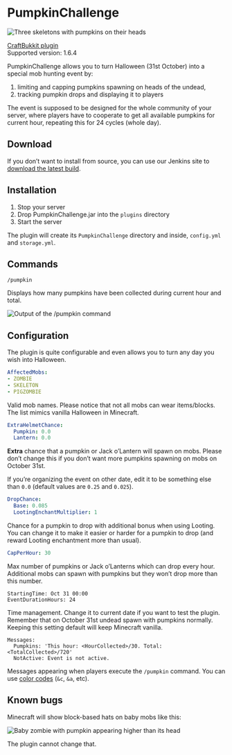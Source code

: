 # PumpkinChallenge

![Three skeletons with pumpkins on their heads](http://i.imgur.com/pC9C3Jkl.png)

[CraftBukkit plugin](http://bukkit.org)  
Supported version: 1.6.4

PumpkinChallenge allows you to turn Halloween (31st October) into a special mob hunting event by:

1. limiting and capping pumpkins spawning on heads of the undead,
2. tracking pumpkin drops and displaying it to players

The event is supposed to be designed for the whole community of your server, where players have to cooperate to get all available pumpkins for current hour, repeating this for 24 cycles (whole day).

## Download

If you don’t want to install from source, you can use our Jenkins site to [download the latest build](http://build.core-network.us:8080/job/PumpkinChallenge/).

## Installation

1. Stop your server
2. Drop PumpkinChallenge.jar into the `plugins` directory
3. Start the server

The plugin will create its `PumpkinChallenge` directory and inside, `config.yml` and `storage.yml`.

## Commands

    /pumpkin

Displays how many pumpkins have been collected during current hour and total.

![Output of the /pumpkin command](http://i.imgur.com/vWW71IP.png)

## Configuration

The plugin is quite configurable and even allows you to turn any day you wish into Halloween.

``` yaml
AffectedMobs:
- ZOMBIE
- SKELETON
- PIGZOMBIE
```

Valid mob names. Please notice that not all mobs can wear items/blocks. The list mimics vanilla Halloween in Minecraft.

``` yaml
ExtraHelmetChance:
  Pumpkin: 0.0
  Lantern: 0.0
```

**Extra** chance that a pumpkin or Jack o’Lantern will spawn on mobs. Please don’t change this if you don’t want more pumpkins spawning on mobs on October 31st. 

If you’re organizing the event on other date, edit it to be something else than `0.0` (default values are `0.25` and `0.025`).

``` yaml
DropChance:
  Base: 0.085
  LootingEnchantMultiplier: 1
```

Chance for a pumpkin to drop with additional bonus when using Looting. You can change it to make it easier or harder for a pumpkin to drop (and reward Looting enchantment more than usual).

``` yaml
CapPerHour: 30
```

Max number of pumpkins or Jack o’Lanterns which can drop every hour. Additional mobs can spawn with pumpkins but they won’t drop more than this number.

```
StartingTime: Oct 31 00:00
EventDurationHours: 24
```

Time management. Change it to current date if you want to test the plugin. Remember that on October 31st undead spawn with pumpkins normally. Keeping this setting default will keep Minecraft vanilla.

```
Messages:
  Pumpkins: 'This hour: <HourCollected>/30. Total: <TotalCollected>/720'
  NotActive: Event is not active.
```

Messages appearing when players execute the `/pumpkin` command. You can use [color codes](http://www.minecraftforum.net/topic/1485009-bukkit-colour-codes/) (`&c`, `&a`, etc).

## Known bugs

Minecraft will show block-based hats on baby mobs like this:

![Baby zombie with pumpkin appearing higher than its head](http://i.imgur.com/psyjuyL.png)

The plugin cannot change that.